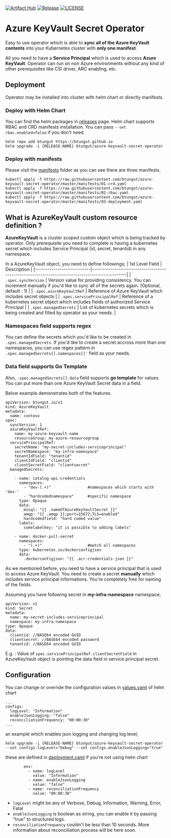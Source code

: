 [![Artifact Hub](https://img.shields.io/endpoint?url=https://artifacthub.io/badge/repository/azure-keyvault-secret-operator)](https://artifacthub.io/packages/search?repo=azure-keyvault-secret-operator)
[![Release](https://img.shields.io/github/v/release/btungut/azure-keyvault-secret-operator?include_prereleases&style=plastic)](https://github.com/btungut/azure-keyvault-secret-operator/releases/tag/0.0.3)
[![LICENSE](https://img.shields.io/github/license/btungut/azure-keyvault-secret-operator?style=plastic)](https://github.com/btungut/azure-keyvault-secret-operator/blob/master/LICENSE)

# Azure KeyVault Secret Operator
Easy to use operator which is able to **sync all of the Azure KeyVault contents** into your Kubernetes cluster with **only one manifest**. 

All you need to have a **Service Principal** which is used to access **Azure KeyVault**.
Operator can run on non Azure environments without any kind of other prerequisites like CSI driver, ARC enabling, etc.

## Deployment
Operator may be installed into cluster with helm chart or directly manifests.
### Deploy with Helm Chart
You can find the helm packages in [releases](https://github.com/btungut/azure-keyvault-secret-operator/releases) page. Helm chart supports RBAC and CRD manifests installation. You can pass `--set rbac.enabled=false` if you don't need.

```
helm repo add btungut https://btungut.github.io
helm upgrade -i {RELEASE-NAME} btungut/azure-keyvault-secret-operator
```


### Deploy with manifests 
Please visit the [manifests](https://github.com/btungut/azure-keyvault-secret-operator/tree/master/manifests) folder as you can see there are three manifests.

```
kubectl apply -f https://raw.githubusercontent.com/btungut/azure-keyvault-secret-operator/master/manifests/01-crd.yaml
kubectl apply -f https://raw.githubusercontent.com/btungut/azure-keyvault-secret-operator/master/manifests/02-rbac.yaml
kubectl apply -f https://raw.githubusercontent.com/btungut/azure-keyvault-secret-operator/master/manifests/03-deployment.yaml
```


## What is AzureKeyVault custom resource definition ?
**AzureKeyVault** is a cluster scoped custom object which is being tracked by operator.
Only prerequisite you need to complete is having a kubernetes secret which includes Service Principal (id, secret, tenantid) in any namespace.

In a AzureKeyVault object, you need to define followings;
| 1st Level Field           | Description                                                                                   |
|---------------------------|-----------------------------------------------------------------------------------------------|
| `.spec.syncVersion`    | Version value for providing consistency. You can increment manually if you'd like to sync all of the secrets again. (Optional, default : 1)                                     |
| `.spec.azureKeyVaultRef`    | Reference of Azure KeyVault which includes secret objects                                     |
| `.spec.servicePrincipalRef` | Reference of a kubernetes secret object which includes fields of authorized Service Principal |
| `.spec.managedSecrets`      | List of kubernetes secrets which is being created and filled by operator as your needs.       |


### Namespaces field supports regex
You can define the secrets which you'd like to be created in `.spec.managedSecrets`. If you'd like to create a secret accross more than one namespaces, you can use regex pattern in `.spec.managedSecrets[].namespaces[]'` field as your needs.

### Data field supports Go Template
Also, `.spec.managedSecrets[].data` field supports **go template** for values. You can put more than one Azure KeyVault Secret data in a field.

Below example demonstrates both of the features.

```
apiVersion: btungut.io/v1
kind: AzureKeyVault
metadata:
  name: contoso
spec:
  syncVersion: 1
  azureKeyVaultRef:
    name: my-azure-keyvault-name
    resourceGroup: my-azure-resourcegroup
  servicePrincipalRef:
    secretName: "my-secret-includes-serviceprincipal"
    secretNamespace: "my-infra-namespace"
    tenantIdField: "tenantid"
    clientIdField: "clientid"
    clientSecretField: "clientsecret"
  managedSecrets:

    - name: catalog-api-credentials
      namespaces:
        - "dev-(.+)"                #namespaces which starts with 'dev-'
        - "hardcodednamespace"      #specific namespace
      type: Opaque
      data:
        mssql: "{{ .nameOfAzureKeyVaultSecret }}"
        amqp: "{{ .amqp }};port=15672;TLS=enabled"
        hardcodedfield: "hard coded value"
      labels:
        somelabelkey: "it is possible to adding labels"

    - name: docker-pull-secret
      namespaces:
        - "(.+)"                    #match all namespaces
      type: kubernetes.io/dockerconfigjson
      data:
        .dockerconfigjson: "{{ .acr-credentials-json }}"
```


As we mentioned before, you need to have a service principal that is used to access Azure KeyVault. You need to create a secret **manually** which includes service principal informations. You're completely free for naming of the fields. 

Assuming you have following secret in **my-infra-namespace** namespace;
```
apiVersion: v1
kind: Secret
metadata:
  name: my-secret-includes-serviceprincipal
  namespace: my-infra-namespace
type: Opaque
data:
  clientid: //BASE64 encoded GUID
  clientsecret: //BASE64 encoded password
  tenantid: //BASE64 encoded GUID
```
E.g. : Value of `spec.servicePrincipalRef.clientSecretField` in AzureKeyVault object is pointing the data field in service principal secret.

## Configuration
You can change or override the configuration values in [values.yaml](https://github.com/btungut/azure-keyvault-secret-operator/blob/master/helm/values.yaml) of helm chart

```
...
configs:
  logLevel: "Information"
  enableJsonLogging: "false"
  reconciliationFrequency: "00:00:30"
...
```

an example which enables json logging and changing log level;
```
helm upgrade -i {RELEASE-NAME} btungut/azure-keyvault-secret-operator --set configs.logLevel="Debug" --set configs.enableJsonLogging="true"
```

these are defined in [deployment.yaml](https://github.com/btungut/azure-keyvault-secret-operator/blob/master/manifests/03-deployment.yaml) if you're not using helm chart

```
        env:
          - name: logLevel
            value: "Information"
          - name: enableJsonLogging
            value: "false"
          - name: reconciliationFrequency
            value: "00:00:30"
```

- `logLevel` might be any of Verbose, Debug, Information, Warning, Error, Fatal
- `enableJsonLogging` is boolean as string, you can enable it by passing "true" to structured logs.
- `reconciliationFrequency` couldn't be less than 10 seconds. More information about reconciliation process will be here soon.

